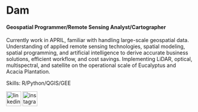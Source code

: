 # Dam
#### Geospatial Programmer/Remote Sensing Analyst/Cartographer
Currently work in APRIL, familiar with handling large-scale geospatial data. Understanding of applied remote sensing technologies, spatial modeling, spatial programming, and artificial intelligence to derive accurate business solutions, efficient workflow, and cost savings. Implementing LiDAR, optical, multispectral, and satellite on the operational scale of Eucalyptus and Acacia Plantation.

Skills: R/Python/QGIS/GEE

[<img src='https://cdn.jsdelivr.net/npm/simple-icons@3.0.1/icons/linkedin.svg' alt='linkedin' height='40'>](https://www.linkedin.com/in/damar-panoto-166b85162/)  [<img src='https://cdn.jsdelivr.net/npm/simple-icons@3.0.1/icons/instagram.svg' alt='instagram' height='40'>](https://www.instagram.com/damar_panoto/) 
